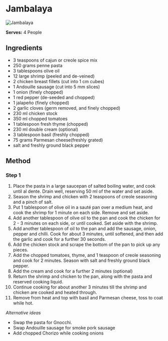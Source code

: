 # Jambalaya

![Jambalaya](resouces/jambalaya.jpg)   
   
**Serves:** 4 People

## Ingredients
- 3 teaspoons of cajun or creole spice mix
- 250 grams penne pasta
- 3 tablespoons olive oil
- 12 large shrimp (peeled and de-veined)
- 2 chicken breast fillets (cut into 1 cm cubes)
- 1 Andouille sausage (cut into 5 mm slices)
- 1 onion (finely chopped)
- 1 red pepper (de-seeded and chopped)
- 1 jalapeño (finely chopped)
- 2 garlic cloves (germ removed, and finely chopped)
- 230 ml chicken stock
- 350 ml chopped tomatoes
- 1 tablespoon fresh thyme (chopped)
- 230 ml double cream (optional)
- 3 tablespoon basil (freshly chopped)
- 75 grams Parmesan cheese(freshly grated)
- salt and freshly ground black pepper

## Method
### Step 1
1. Place the pasta in a large saucepan of salted boiling water, and cook until al dente. Drain well, reserving 50 ml of the water and set aside.
2. Season the shrimp and chicken with 2 teaspoons of creole seasoning and a pinch of salt.
3. Put 1 tablespoon of olive oil in a sauté pan over a medium heat, and cook the shrimp for 1 minute on each side. Remove and set aside.
4. Add another tablespoon of olive oil to the pan and cook the chicken for 2 - 3 minutes on each side, or until cooked. Set aside with the shrimp.
5. Add another tablespoon of oil to the pan and add the sausage, onion, pepper and chilli. Cook for about 3 minutes, until softened, and then add the garlic and cook for a further 30 seconds.
6. Add the chicken stock and scrape the bottom of the pan to pick up any pieces.
7. Add the chopped tomatoes, thyme, and 1 teaspoon of creole seasoning and cook for 2 minutes. Season with salt and freshly ground black pepper.
8. Add the cream and cook for a further 2 minutes (optional)
9. Return the shrimp and chicken to the pan, along with the pasta and reserved cooking liquid.
10. Continue cooking for about another 3 minutes till the shrimp and chicken are cooked and heated through.
11. Remove from heat and top with basil and Parmesan cheese, toss to coat while hot.

*Alternative ideas*   
- Swap the pasta for Gnocchi.
- Swap Andouille sausage for smoke pork sausage
- Add chopped Chorizo while cooking onions
